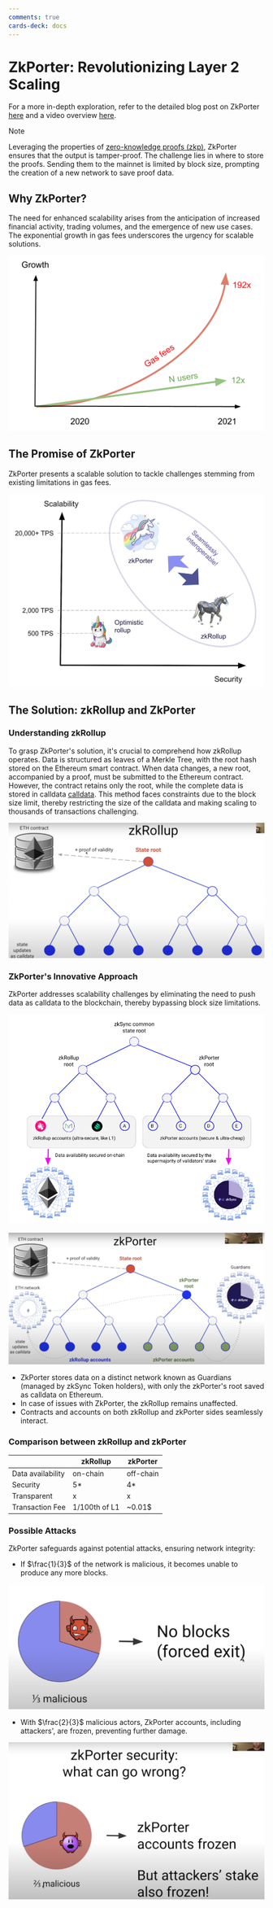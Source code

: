 ```yaml
---
comments: true
cards-deck: docs
---
```


# ZkPorter: Revolutionizing Layer 2 Scaling []()

For a more in-depth exploration, refer to the detailed blog post on
ZkPorter [here](https://blog.matter-labs.io/zkporter-a-breakthrough-in-l2-scaling-ed5e48842fbf) and a video
overview [here](https://www.youtube.com/watch?v=dukgSVE6fxc&t=683s).

> [!NOTE]
> Leveraging the properties of [zero-knowledge proofs (zkp)](../terms/zkp.md), ZkPorter ensures that the output is
> tamper-proof. The challenge lies in where to store the proofs. Sending them to the mainnet is limited by block size,
> prompting the creation of a new network to save proof data.

[](1713321683175)

## Why ZkPorter?

The need for enhanced scalability arises from the anticipation of increased financial activity, trading volumes, and the
emergence of new use cases. The exponential growth in gas fees underscores the urgency for scalable solutions.

![Gas Fee Growth](attachments/gas_fee.png)

## The Promise of ZkPorter

ZkPorter presents a scalable solution to tackle challenges stemming from existing limitations in gas fees.

![ZkPorter Scalability](attachments/zk_porter_scalability.png)

## The Solution: zkRollup and ZkPorter

### Understanding zkRollup []()

To grasp ZkPorter's solution, it's crucial to comprehend how zkRollup operates. Data is structured as leaves of a Merkle Tree, with the
root hash stored on the Ethereum smart contract. When data changes, a new root, accompanied by a proof, must be submitted to the
Ethereum contract. However, the contract retains only the root, while the complete data is stored in
calldata [calldata](https://solidity-by-example.org/data-locations/). This method faces constraints due to the block size limit,
thereby restricting the size of the calldata and making scaling to thousands of transactions challenging.

![zkRollup State 1](attachments/zkrollup_state_1.png)

[](1724550195321)

### ZkPorter's Innovative Approach []()

ZkPorter addresses scalability challenges by eliminating the need to push data as calldata to the blockchain, thereby
bypassing block size limitations.

![ZkPorter State](attachments/state.png)

![zkRollup State 2](attachments/zkrollup_state_2.png)

- ZkPorter stores data on a distinct network known as Guardians (managed by zkSync Token holders), with only the
  zkPorter's root saved as calldata on Ethereum.
- In case of issues with ZkPorter, the zkRollup remains unaffected.
- Contracts and accounts on both zkRollup and zkPorter sides seamlessly interact.

[](1724550195328)

### Comparison between zkRollup and zkPorter

|                   | zkRollup      | zkPorter  |
|-------------------|---------------|-----------|
| Data availability | on-chain      | off-chain |
| Security          | 5*            | 4*        |
| Transparent       | x             | x         |
| Transaction Fee   | 1/100th of L1 | ~0.01$    |

### Possible Attacks

ZkPorter safeguards against potential attacks, ensuring network integrity:

- If $\frac{1}{3}$ of the network is malicious, it becomes unable to produce any more blocks.

![Malicious Attack](attachments/malicious.png)

- With $\frac{2}{3}$ malicious actors, ZkPorter accounts, including attackers', are frozen, preventing further damage.

![Malicious Attack 1](attachments/malicious_1.png)
